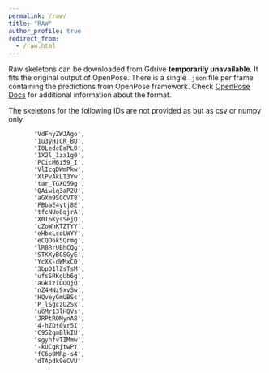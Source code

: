 ```yaml
---
permalink: /raw/
title: "RAW"
author_profile: true
redirect_from: 
  - /raw.html
---
```

Raw skeletons can be downloaded from Gdrive **temporarily unavailable**. It fits the original output of OpenPose. There is a single `.json` file per frame containing 
the predictions from OpenPose framework. Check [OpenPose Docs](https://github.com/CMU-Perceptual-Computing-Lab/openpose/tree/master/doc/media)
for additional information about the format.  

The skeletons for the following IDs are not provided as but as csv or numpy only.  
```
       'VdFnyZWJAgo',
       '1u3yHICR_BU',
       'I0LedcEaPL0',
       '1X2l_1za1g0',
       'PCicM6i59_I',
       'VlIcqDWmPkw',
       'XlPvAkLT3Yw',
       'tar_TGXQ59g',
       'QAiwlq3aP2U',
       'aGXm9SGCVT8',
       'FBbaE4ytj8E',
       'tfcNUo8qjrA',
       'X0T6KysSejQ',
       'cZoWhKTZTYY',
       'eHbxLcoLWYY',
       'eCQO6k5Qrmg',
       'lR8RrUBhCQg',
       'STKXyBGSGyE',
       'YcXK-dWMxC0',
       '3bpD1lZsTsM',
       'ufsSRKgUb6g',
       'aGk1zIDQQjQ',
       'nZ4HNz9xvSw',
       'HQveyGmUBSs',
       'P_lSgczU2Sk',
       'u6Mr13lHQVs',
       'JRPtROMynA8',
       '4-hZDt0Vr5I',
       'C952gmBlkIU',
       'sgyhfvTIMmw',
       '-kUCgRjtwPY',
       'fC6p0MRp-s4',
       'dTApdk9eCVU'
```


